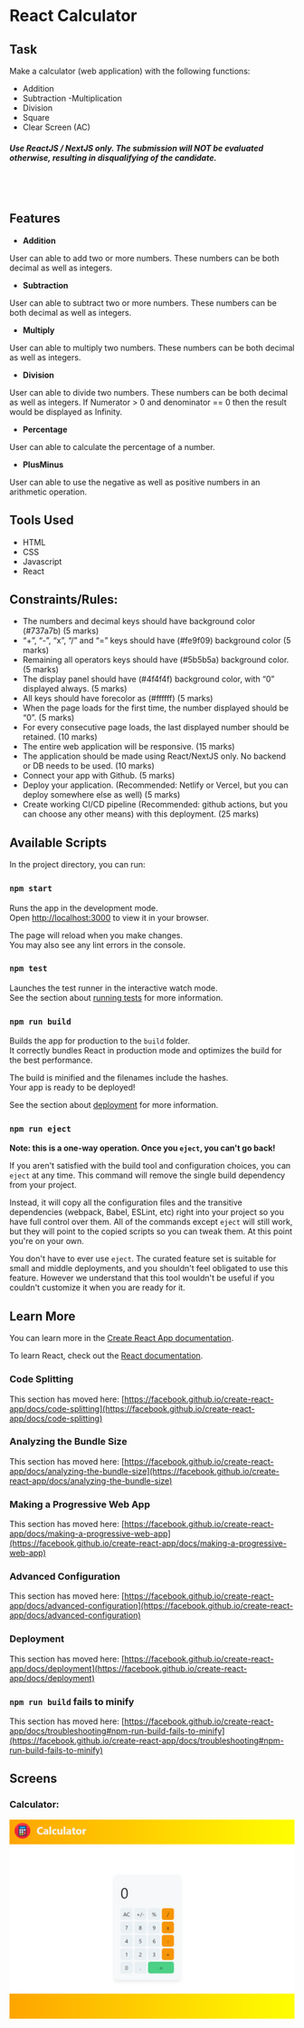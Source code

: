 # React Calculator

## Task
Make a calculator (web application) with the following functions:
- Addition
- Subtraction
-Multiplication
- Division
- Square
- Clear Screen (AC)

##### Use ReactJS / NextJS only. The submission will NOT be evaluated otherwise, resulting in disqualifying of the candidate.



<br/>



<br/>

## Features

- **Addition**
<p>User can able to add two or more numbers. These numbers can be both decimal as well as integers.</p>

- **Subtraction**
<p>User can able to subtract two or more numbers. These numbers can be both decimal as well as integers. </p>

- **Multiply**
<p>User can able to multiply two numbers. These numbers can be both decimal as well as integers. </p>

- **Division**
<p>User can able to divide two numbers. These numbers can be both decimal as well as integers. If Numerator > 0 and denominator == 0 then the result would be displayed as Infinity.</p>

- **Percentage**
<p>User can able to calculate the percentage of a number.</p>

- **PlusMinus**
<p>User can able to use the negative as well as positive numbers in an arithmetic operation.</p>

## Tools Used

- HTML
- CSS
- Javascript
- React

## Constraints/Rules:

- The numbers and decimal keys should have background color (#737a7b) (5 marks)
- “+”, “-”, “x”, “/” and “=” keys should have (#fe9f09) background color (5 marks)
- Remaining all operators keys should have (#5b5b5a) background color. (5 marks)
- The display panel should have (#4f4f4f) background color, with “0” displayed always. (5 marks)
- All keys should have forecolor as (#ffffff) (5 marks)
- When the page loads for the first time, the number displayed should be “0”. (5 marks)
- For every consecutive page loads, the last displayed number should be retained. (10 marks)
- The entire web application will be responsive. (15 marks)
- The application should be made using React/NextJS only. No backend or DB needs to be used. (10 marks)
- Connect your app with Github. (5 marks)
- Deploy your application. (Recommended: Netlify or Vercel, but you can deploy somewhere else as well) (5 marks)
- Create working CI/CD pipeline (Recommended: github actions, but you can choose any other means) with this deployment. (25 marks)


## Available Scripts

In the project directory, you can run:

### `npm start`

Runs the app in the development mode.\
Open [http://localhost:3000](http://localhost:3000) to view it in your browser.

The page will reload when you make changes.\
You may also see any lint errors in the console.

### `npm test`

Launches the test runner in the interactive watch mode.\
See the section about [running tests](https://facebook.github.io/create-react-app/docs/running-tests) for more information.

### `npm run build`

Builds the app for production to the `build` folder.\
It correctly bundles React in production mode and optimizes the build for the best performance.

The build is minified and the filenames include the hashes.\
Your app is ready to be deployed!

See the section about [deployment](https://facebook.github.io/create-react-app/docs/deployment) for more information.

### `npm run eject`

**Note: this is a one-way operation. Once you `eject`, you can't go back!**

If you aren't satisfied with the build tool and configuration choices, you can `eject` at any time. This command will remove the single build dependency from your project.

Instead, it will copy all the configuration files and the transitive dependencies (webpack, Babel, ESLint, etc) right into your project so you have full control over them. All of the commands except `eject` will still work, but they will point to the copied scripts so you can tweak them. At this point you're on your own.

You don't have to ever use `eject`. The curated feature set is suitable for small and middle deployments, and you shouldn't feel obligated to use this feature. However we understand that this tool wouldn't be useful if you couldn't customize it when you are ready for it.

## Learn More

You can learn more in the [Create React App documentation](https://facebook.github.io/create-react-app/docs/getting-started).

To learn React, check out the [React documentation](https://reactjs.org/).

### Code Splitting

This section has moved here: [https://facebook.github.io/create-react-app/docs/code-splitting](https://facebook.github.io/create-react-app/docs/code-splitting)

### Analyzing the Bundle Size

This section has moved here: [https://facebook.github.io/create-react-app/docs/analyzing-the-bundle-size](https://facebook.github.io/create-react-app/docs/analyzing-the-bundle-size)

### Making a Progressive Web App

This section has moved here: [https://facebook.github.io/create-react-app/docs/making-a-progressive-web-app](https://facebook.github.io/create-react-app/docs/making-a-progressive-web-app)

### Advanced Configuration

This section has moved here: [https://facebook.github.io/create-react-app/docs/advanced-configuration](https://facebook.github.io/create-react-app/docs/advanced-configuration)

### Deployment

This section has moved here: [https://facebook.github.io/create-react-app/docs/deployment](https://facebook.github.io/create-react-app/docs/deployment)

### `npm run build` fails to minify

This section has moved here: [https://facebook.github.io/create-react-app/docs/troubleshooting#npm-run-build-fails-to-minify](https://facebook.github.io/create-react-app/docs/troubleshooting#npm-run-build-fails-to-minify)



## Screens

<p align="justify">
   
### Calculator:    
<img src="./screenshots/Calculator_Screen.png" alt="home-page-screen">

</p>
<br/>
